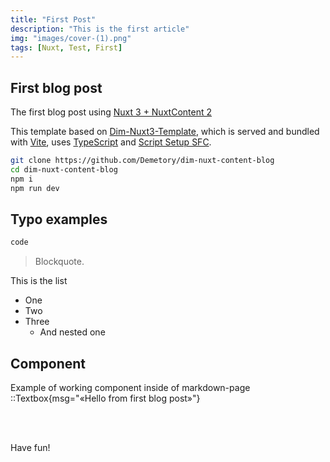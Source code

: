 ```yaml
---
title: "First Post"
description: "This is the first article"
img: "images/cover-(1).png"
tags: [Nuxt, Test, First]
---
```


## First blog post

The first blog post using [Nuxt 3 + NuxtContent 2](https://content.nuxtjs.org/)

This template based on [Dim-Nuxt3-Template](https://github.com/Demetory/dim-nuxt3-template), which is served and bundled with [Vite](https://vitejs.dev/), uses [TypeScript](https://www.typescriptlang.org/) and [Script Setup SFC](https://vuejs.org/api/sfc-script-setup.html).

```bash
git clone https://github.com/Demetory/dim-nuxt-content-blog
cd dim-nuxt-content-blog
npm i
npm run dev
```

## Typo examples

```bash
code
```

> Blockquote.

This is the list

- One
- Two
- Three
  - And nested one

## Component

Example of working component inside of markdown-page
::Textbox{msg="«Hello from first blog post»"}

<br/><br/>

Have fun!
